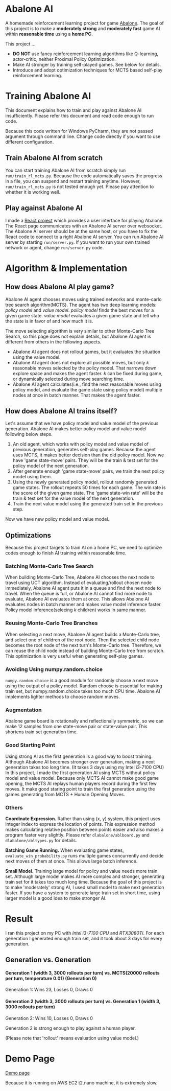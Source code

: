 # Abalone AI

A homemade reinforcement learning project for game [Abalone](https://en.wikipedia.org/wiki/Abalone_(board_game)).
The goal of this project is to make a **moderately strong** and **moderately fast** game AI within **reasonable time** using a **home PC**.

This project ... 
- **DO NOT** use fancy reinforcement learning algorithms like Q-learning, actor-critic, neither Proximal Policy Optimization.
- Make AI stronger by training self-played games. See below for details.
- Introduce and adopt optimization techniques for MCTS based self-play reinforcement learning.

# Training Abalone AI
This document explains how to train and play against Abalone AI insufficiently.
Please refer this document and read code enough to run code.

Because this code written for Windows PyCharm, they are not passed argument through command line.
Change code directly if you want to use different configuration.

## Train Abalone AI from scratch
You can start training Abalone AI from scratch simply run `run/train_rl_mcts.py`.
Because the code automatically saves the progress in a file, you can suspend and restart training anytime.
However, `run/train_rl_mcts.py` is not tested enough yet.
Please pay attention to whether it is working well.

## Play against Abalone AI
I made a [React project](https://github.com/newmbewb/abalone-ai-react) which provides a user interface for playing Abalone.
The React page communicates with an Abalone AI server over websocket.
The Abalone AI server should be at the same host, or you have to fix the React code to connect to a right Abalone AI server.
You can run Abalone AI server by starting `run/server.py`.
If you want to run your own trained network or agent, change `run/server.py` code.

# Algorithm & Implementation

## How does Abalone AI play game?
Abalone AI agent chooses moves using trained networks and monte-carlo tree search algorithm(MCTS).
The agent has two deep learning models: _policy model_ and _value model_.
_policy model_ finds the best moves for a given game state.
_value model_ evaluates a given game state and tell who the state is in favor of and how much it is.

The move selecting algorithm is very similar to other Monte-Carlo Tree Search, so this page does not explain details,
but Abalone AI agent is different from others in the following aspects.
- Abalone AI agent does not rollout games, but it evaluates the situation using the value model.
- Abalone AI agent does not explore all possible moves, but only _k_ reasonable moves selected by the policy model.
That narrows down explore space and makes the agent faster.
_k_ can be fixed during game, or dynamically selected during move searching time.
- Abalone AI agent calculates(i.e., find the next reasonable moves using policy model, and evaluate the game state using policy model) multiple nodes at once in batch manner.
That makes the agent faster.

## How does Abalone AI trains itself?

Let's assume that we have policy model and value model of the previous generation.
Abalone AI makes better policy model and value model following below steps.

1. An old agent, which works with policy model and value model of previous generation, generates self-play games.
Because the agent uses MCTS, it makes better decision than the old policy model.
Now we have 'game state-move' pairs. They will be the train & test set for the policy model of the next generation.
2. After generate enough 'game state-move' pairs, we train the next policy model using them.
3. Using the newly generated policy model, rollout randomly generated game states.
The rollout repeats 50 times for each game.
The win rate is the score of the given game state.
The 'game state-win rate' will be the train & test set for the value model of the next generation.
4. Train the next value model using the generated train set in the previous step.

Now we have new policy model and value model.

## Optimizations
Because this project targets to train AI on a home PC, we need to optimize codes enough to finish AI training within reasonable time.

### Batching Monte-Carlo Tree Search
When building Monte-Carlo Tree, Abalone AI chooses the next node to travel using UCT algorithm.
Instead of evaluating/rollout chosen node immediately, Abalone AI agent puts it in a queue and find the next node to travel.
When the queue is full, or Abalone AI cannot find more node to evaluate, Abalone AI evaluates them at once.
This allows Abalone AI evaluates nodes in batch manner and makes value model inference faster.
Policy model inference(selecing _k_ children) works in same manner.

### Reusing Monte-Carlo Tree Branches
When selecting a next move, Abalone AI agent builds a Monte-Carlo tree, and select one of children of the root node.
Then the selected child node becomes the root node of the next turn's Monte-Carlo tree.
Therefore, we can reuse the child node instead of building Monte-Carlo tree from scratch.
This optimization is very useful when generating self-play games.

### Avoiding Using numpy.random.choice
`numpy.random.choice` is a good module for randomly choose a next move using the output of a policy model.
Random choose is essential for making train set, but numpy.random.choice takes too much CPU time.
Abalone AI implements lighter methods to choose random moves.

### Augmentation
Abalone game board is rotationally and reflectionally symmetric, so we can make 12 samples from one state-move pair or state-value pair.
This shortens train set generation time.

### Good Starting Point
Using strong AI as the first generation is a good way to boost training.
Although Abalone AI becomes stronger over generation, making a next generation takes too long time.
(It takes 3 days using my Intel i3-7100 CPU)
In this project, I made the first generation AI using MCTS without policy model and value model.
Because only MCTS AI cannot make good game opening, the MCTS AI replays human players record during the first few moves.
It make good staring point to train the first generation using the games generating from MCTS + Human Opening Moves.

### Others
**Coordinate Expression.** Rather than using (x, y) system, this project uses integer index to express the location of points.
This expression method makes calculating relative position between points easier and also makes a program faster very slightly.
Please refer `dlabalone/ablboard.py` and `dlabalone/abltypes.py` for details.

**Batching Game Running.** When evaluating game states, `evaluate_win_probability.py` runs multiple games concurrently and decide next moves of them at once.
This allows large batch inference.

**Small Model.** Training large model for policy and value needs more train set.
Although large model makes AI more complex and stronger, generating train set for it takes too much long time.
Because the goal of this project is to make 'moderately' strong AI, I used small model to make next generation faster.
If you have a system to generate large train set in short time, using larger model is a good idea to make stronger AI.

# Result
I ran this project on my PC with _Intel i3-7100 CPU_ and _RTX3080Ti_.
For each generation I generated enough train set, and it took about 3 days for every generation.

## Generation vs. Generation
#### Generation 1 (width 3, 3000 rollouts per turn) vs. MCTS(20000 rollouts per turn, temperature 0.01) (Generation 0)
Generation 1: Wins 23, Losses 0, Draws 0
#### Generation 2 (width 3, 3000 rollouts per turn) vs. Generation 1 (width 3, 3000 rollouts per turn)
Generation 2: Wins 10, Losses 0, Draws 0

Generation 2 is strong enough to play against a human player.

(Please note that 'rollout' means evaluation using value model.)

# Demo Page
[Demo page](http://52.23.200.158/)

Because it is running on AWS EC2 t2.nano machine, it is extremely slow.